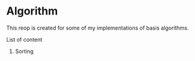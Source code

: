 # Algorithm

This reop is created for some of my implementations of basis algorithms.

List of content
1. Sorting


